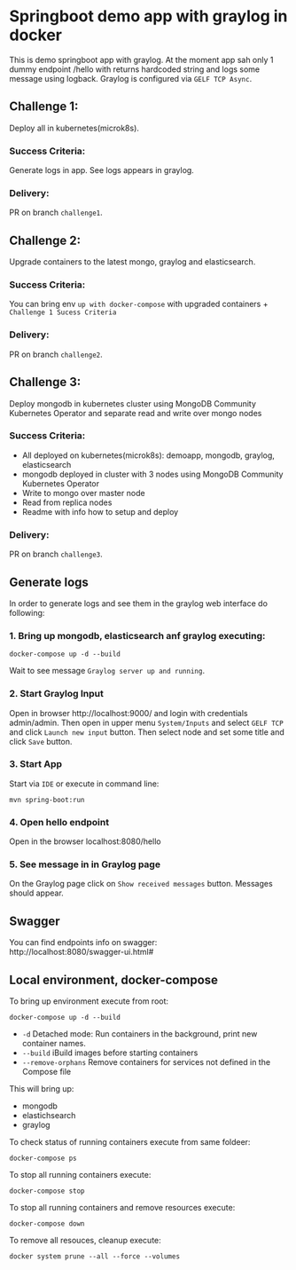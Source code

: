 # Springboot demo app with graylog in docker

This is demo springboot app with graylog.
At the moment app sah only 1 dummy endpoint /hello with returns hardcoded string and logs some message using logback.
Graylog is configured via `GELF TCP Async`.

## Challenge 1:
Deploy all in kubernetes(microk8s). 
   
### Success Criteria: 
Generate logs in app. See logs appears in graylog.  

### Delivery:
PR on branch `challenge1`.

## Challenge 2:
Upgrade containers to the latest mongo, graylog and elasticsearch.

### Success Criteria:
You can bring env `up with docker-compose` with upgraded containers + `Challenge 1 Sucess Criteria`

### Delivery: 
PR on branch `challenge2`.

## Challenge 3:
Deploy mongodb in kubernetes cluster using MongoDB Community Kubernetes Operator and separate read and write over mongo nodes

### Success Criteria:
- All deployed on kubernetes(microk8s): demoapp, mongodb, graylog, elasticsearch
- mongodb deployed in cluster with 3 nodes using MongoDB Community Kubernetes Operator
- Write to mongo over master node
- Read from replica nodes
- Readme with info how to setup and deploy

### Delivery:
PR on branch `challenge3`.

## Generate logs

In order to generate logs and see them in the graylog web interface do following:  

### 1. Bring up mongodb, elasticsearch anf graylog executing:

```
docker-compose up -d --build
```

Wait to see message `Graylog server up and running`.

### 2. Start Graylog Input
   
Open in browser http://localhost:9000/ and login with credentials admin/admin.
Then open in upper menu `System/Inputs` and select `GELF TCP` and click `Launch new input` button.
Then select node and set some title and click `Save` button.

### 3. Start App

Start via `IDE` or execute in command line:
```
mvn spring-boot:run
```

### 4. Open hello endpoint

Open in the browser localhost:8080/hello

### 5. See message in in Graylog page  
On the Graylog page click on `Show received messages` button. Messages should appear.


## Swagger

You can find endpoints info on swagger:  
http://localhost:8080/swagger-ui.html#


## Local environment, docker-compose

To bring up environment execute from root:
```
docker-compose up -d --build
```

- `-d` Detached mode: Run containers in the background, print new container names.
- `--build` iBuild images before starting containers
- `--remove-orphans` Remove containers for services not defined
  in the Compose file

This will bring up:
- mongodb
- elastichsearch
- graylog


To check status of running containers execute from same foldeer:
```
docker-compose ps
```


To stop all running containers execute:
```
docker-compose stop
```

To stop all running containers and remove resources execute:
```
docker-compose down
```


To remove all resouces, cleanup execute: 
```
docker system prune --all --force --volumes
```